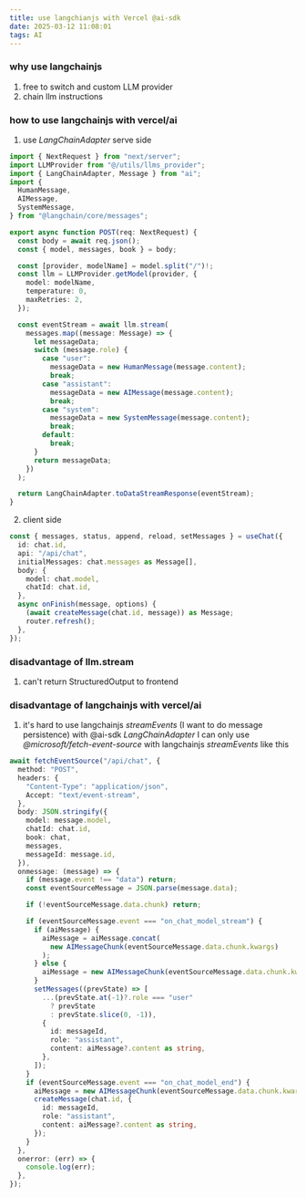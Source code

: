 ```yaml
---
title: use langchianjs with Vercel @ai-sdk
date: 2025-03-12 11:08:01
tags: AI
---
```


### why use langchainjs

1. free to switch and custom LLM provider
2. chain llm instructions

### how to use langchainjs with vercel/ai

1. use _LangChainAdapter_ serve side

```typescript
import { NextRequest } from "next/server";
import LLMProvider from "@/utils/llms_provider";
import { LangChainAdapter, Message } from "ai";
import {
  HumanMessage,
  AIMessage,
  SystemMessage,
} from "@langchain/core/messages";

export async function POST(req: NextRequest) {
  const body = await req.json();
  const { model, messages, book } = body;

  const [provider, modelName] = model.split("/")!;
  const llm = LLMProvider.getModel(provider, {
    model: modelName,
    temperature: 0,
    maxRetries: 2,
  });

  const eventStream = await llm.stream(
    messages.map((message: Message) => {
      let messageData;
      switch (message.role) {
        case "user":
          messageData = new HumanMessage(message.content);
          break;
        case "assistant":
          messageData = new AIMessage(message.content);
          break;
        case "system":
          messageData = new SystemMessage(message.content);
          break;
        default:
          break;
      }
      return messageData;
    })
  );

  return LangChainAdapter.toDataStreamResponse(eventStream);
}
```

2. client side

```typescript
const { messages, status, append, reload, setMessages } = useChat({
  id: chat.id,
  api: "/api/chat",
  initialMessages: chat.messages as Message[],
  body: {
    model: chat.model,
    chatId: chat.id,
  },
  async onFinish(message, options) {
    (await createMessage(chat.id, message)) as Message;
    router.refresh();
  },
});
```

### disadvantage of llm.stream
1. can't return StructuredOutput to frontend

### disadvantage of langchainjs with vercel/ai

1. it's hard to use langchainjs _streamEvents_ (I want to do message persistence) with @ai-sdk _LangChainAdapter_ I can only use _@microsoft/fetch-event-source_ with langchainjs _streamEvents_ like this

```typescript
await fetchEventSource("/api/chat", {
  method: "POST",
  headers: {
    "Content-Type": "application/json",
    Accept: "text/event-stream",
  },
  body: JSON.stringify({
    model: message.model,
    chatId: chat.id,
    book: chat,
    messages,
    messageId: message.id,
  }),
  onmessage: (message) => {
    if (message.event !== "data") return;
    const eventSourceMessage = JSON.parse(message.data);

    if (!eventSourceMessage.data.chunk) return;

    if (eventSourceMessage.event === "on_chat_model_stream") {
      if (aiMessage) {
        aiMessage = aiMessage.concat(
          new AIMessageChunk(eventSourceMessage.data.chunk.kwargs)
        );
      } else {
        aiMessage = new AIMessageChunk(eventSourceMessage.data.chunk.kwargs);
      }
      setMessages((prevState) => [
        ...(prevState.at(-1)?.role === "user"
          ? prevState
          : prevState.slice(0, -1)),
        {
          id: messageId,
          role: "assistant",
          content: aiMessage?.content as string,
        },
      ]);
    }
    if (eventSourceMessage.event === "on_chat_model_end") {
      aiMessage = new AIMessageChunk(eventSourceMessage.data.chunk.kwargs);
      createMessage(chat.id, {
        id: messageId,
        role: "assistant",
        content: aiMessage?.content as string,
      });
    }
  },
  onerror: (err) => {
    console.log(err);
  },
});
```
